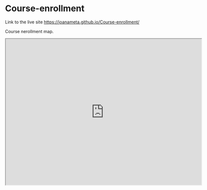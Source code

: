 # Course-enrollment


Link to the live site  https://joanameta.github.io/Course-enrollment/

Course nerollment map.
<iframe src="https://www.google.com/maps/d/u/1/embed?mid=1WK5KRRe6vqQ6CPV2uyuk9rh0roA" width="640" height="480"></iframe>
